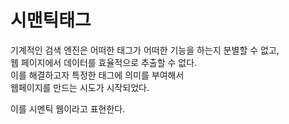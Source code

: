 # 시맨틱태그

기계적인 검색 엔진은 어떠한 태그가 어떠한 기능을 하는지 분별할 수 없고,  
웹 페이지에서 데이터를 효율적으로 추출할 수 없다.  
이를 해결하고자 특정한 태그에 의미를 부여해서  
웹페이지를 만드는 시도가 시작되었다.

이를 시멘틱 웹이라고 표현한다.

